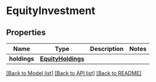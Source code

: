 # EquityInvestment

## Properties
Name | Type | Description | Notes
------------ | ------------- | ------------- | -------------
**holdings** | [**EquityHoldings**](EquityHoldings.md) |  | 

[[Back to Model list]](../README.md#documentation-for-models) [[Back to API list]](../README.md#documentation-for-api-endpoints) [[Back to README]](../README.md)


